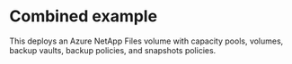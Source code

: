 # Combined example

This deploys an Azure NetApp Files volume with capacity pools, volumes, backup vaults, backup policies, and snapshots policies.
